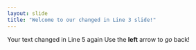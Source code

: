 ```yaml
---
layout: slide
title: "Welcome to our changed in Line 3 slide!"
---
```

Your text changed in Line 5 again
Use the **left** arrow to *go* back!
